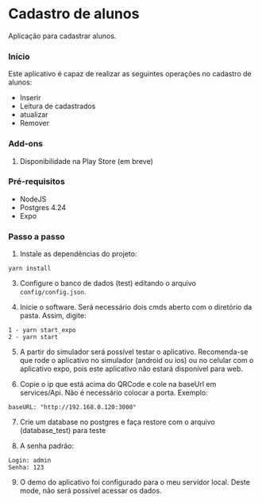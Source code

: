 # Cadastro de alunos #
Aplicação para cadastrar alunos.

### Início ###
Este aplicativo é capaz de realizar as seguintes operações no cadastro de alunos:

- Inserir
- Leitura de cadastrados
- atualizar
- Remover

### Add-ons ###
1. Disponibilidade na Play Store (em breve)

### Pré-requisitos ###
- NodeJS
- Postgres 4.24
- Expo

### Passo a passo ###
1. Instale as dependências do projeto:

```
yarn install
```

3. Configure o banco de dados (test) editando o arquivo `config/config.json`.

4. Inicie o software. Será necessário dois cmds aberto com o diretório da pasta. Assim, digite:

```
1 - yarn start_expo
2 - yarn start
```

5. A partir do simulador será possível testar o aplicativo. Recomenda-se que rode o aplicativo no simulador (android ou ios) ou no celular com o aplicativo expo, pois este aplicativo não estará disponível para web.

6. Copie o ip que está acima do QRCode e cole na baseUrl em services/Api. Não é necessário colocar a porta. Exemplo:

```
baseURL: "http://192.168.0.120:3000"
```

7. Crie um database no postgres e faça restore com o arquivo (database_test) para teste

8. A senha padrão:

```
Login: admin
Senha: 123
```

9. O demo do aplicativo foi configurado para o meu servidor local. Deste mode, não será possível acessar os dados.